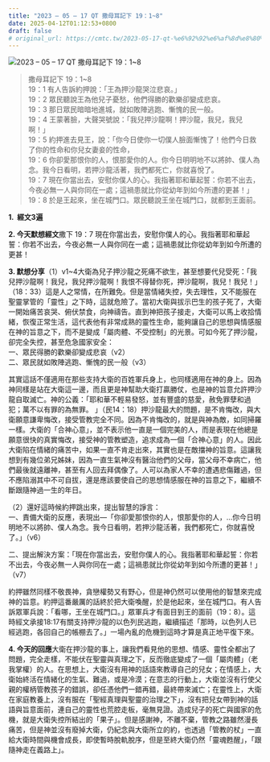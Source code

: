 ```yaml
---
title: "2023 – 05 – 17 QT 撒母耳記下 19：1~8"
date: 2025-04-12T01:12:53+0800
draft: false
# original_url: https://cmtc.tw/2023-05-17-qt-%e6%92%92%e6%af%8d%e8%80%b3%e8%a8%98%e4%b8%8b-19%ef%bc%9a18
---
```


![2023 – 05 – 17 QT 撒母耳記下 19：1~8](/images/qt.jpg  "2023 – 05 – 17 QT 撒母耳記下 19：1~8")

> 撒母耳記下 19：1~8  
> 19：1 有人告訴約押說：「王為押沙龍哭泣悲哀。」  
> 19：2 眾民聽說王為他兒子憂愁，他們得勝的歡樂卻變成悲哀。  
> 19：3 那日眾民暗暗地進城，就如敗陣逃跑、慚愧的民一般。  
> 19：4 王蒙著臉，大聲哭號說：「我兒押沙龍啊！押沙龍，我兒，我兒啊！」  
> 19：5 約押進去見王，說：「你今日使你一切僕人臉面慚愧了！他們今日救了你的性命和你兒女妻妾的性命，  
> 19：6 你卻愛那恨你的人，恨那愛你的人。你今日明明地不以將帥、僕人為念。我今日看明，若押沙龍活著，我們都死亡，你就喜悅了。  
> 19：7 現在你當出去，安慰你僕人的心。我指著耶和華起誓：你若不出去，今夜必無一人與你同在一處；這禍患就比你從幼年到如今所遭的更甚！」  
> 19：8 於是王起來，坐在城門口。眾民聽說王坐在城門口，就都到王面前。

**1.  經文3遍**

**2. 今天默想經文**撒下 19：7 現在你當出去，安慰你僕人的心。我指著耶和華起誓：你若不出去，今夜必無一人與你同在一處；這禍患就比你從幼年到如今所遭的更甚！

**3. 默想分享**（1）v1~4大衛為兒子押沙龍之死痛不欲生，甚至想要代兒受死：「我兒押沙龍啊！我兒，我兒押沙龍啊！我恨不得替你死，押沙龍啊，我兒！我兒！」（18：33）這是人之常情，在所難免。但是當情緒失控，失去理性，又不能服在聖靈掌管的「靈性」之下時，這就危險了。當初大衛與拔示巴生的孩子死了，大衛一開始痛苦哀哭、俯伏禁食，向神禱告。直到神把孩子接走，大衛可以馬上收拾情緒，恢復正常生活，這代表他有非常成熟的靈性生命，能夠讓自己的思想與情感服在神的旨意之下，而不是變成「屬肉體、不受控制」的光景。可如今死了押沙龍，卻完全失控，甚至危急國家安全：  
一、眾民得勝的歡樂卻變成悲哀（v2）  
二、眾民就如敗陣逃跑、慚愧的民一般（v3）

其實這話不僅適用在那些支持大衛的百姓軍兵身上，也同樣適用在神的身上。因為神同樣是站在大衛這一邊，而且更是神幫助大衛打贏勝仗，也是神的旨意允許押沙龍自取滅亡。神的公義：「耶和華不輕易發怒，並有豐盛的慈愛，赦免罪孽和過犯；萬不以有罪的為無罪。 」（民14：18）押沙龍最大的問題，是不肯悔改，與大衛願意謙卑悔改，接受管教完全不同。因為不肯悔改的，就是與神為敵，如同掃羅一樣。大衛的「合神心意」，並不表示他一直是一個完美的人，而是表現在他總是願意很快的真實悔改，接受神的管教塑造，追求成為一個「合神心意」的人。因此大衛陷在情緒的痛苦中，如果一直不肯走出來，其實也是在敵擋神的旨意。這讓我想到有幾位弟兄姊妹，因為一直生氣神沒有醫治他們的父母，當父母不幸病亡，他們最後就遠離神，甚至有人回去拜偶像了。人可以為家人不幸的遭遇悲傷難過，但不應陷溺其中不可自拔，還是應該要使自己的思想情感服在神的旨意之下，繼續不斷跟隨神過一生的年日。

（2）還好這時候約押跳出來，提出智慧的諍言：  
一、責備大衛的反應，表現出—「你卻愛那恨你的人，恨那愛你的人，…你今日明明地不以將帥、僕人為念。我今日看明，若押沙龍活著，我們都死亡，你就喜悅了。」（v6）

二、提出解決方案：「現在你當出去，安慰你僕人的心。我指著耶和華起誓：你若不出去，今夜必無一人與你同在一處；這禍患就比你從幼年到如今所遭的更甚！」（v7）

約押雖然同樣不敬畏神，貪戀權勢又有野心，但是神仍然可以使用他的智慧來完成神的旨意。約押這番嚴厲的話終於把大衛喚醒，於是他起來，坐在城門口。有人告訴眾軍兵說：「看哪，王坐在城門口。」眾軍兵才有面目到王的面前（19：8）。這時經文承接18:17有關支持押沙龍的以色列民逃跑，繼續描述「那時，以色列人已經逃跑，各回自己的帳棚去了。」一場內亂的危機到這時才算是真正地平復下來。

**4. 今天的回應**大衛在押沙龍的事上，讓我們看見他的思想、情感、靈性全都出了問題，完全走樣，不能伏在聖靈與真理之下，反而徹底變成了一個「屬肉體」（老我掌權）的人。在思想上，大衛沒有用神的話語來教導自己的兒女；在情感上，大衛始終活在情緒化的生氣、難過，或是冷漠；在意志的行動上，大衛並沒有行使父親的權柄管教孩子的錯誤，卻任憑他們一錯再錯，最終帶來滅亡；在靈性上，大衛在家庭教養上，沒有服在「聖經真理與聖靈的治理之下」，沒有把兒女帶到神的話語與旨意面前，連自己的靈性也荒腔走板，毫無見證。造成兒子的死亡與國家的危機，就是大衛失控所結出的「果子」。但是感謝神，不離不棄，管教之路雖然漫長痛苦，但是神並沒有廢掉大衛，仍紀念與大衛所立的約，也透過「管教的杖」一直給大衛時間與機會成長，即使暫時脫軌脫序，但是至終大衛仍然「靈魂甦醒」，「跟隨神走在義路上」。